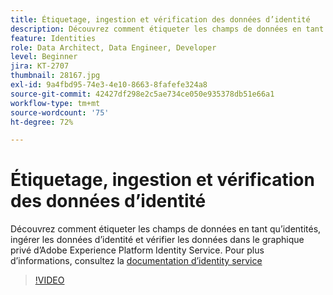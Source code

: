 ```yaml
---
title: Étiquetage, ingestion et vérification des données d’identité
description: Découvrez comment étiqueter les champs de données en tant qu’identités, ingérer les données d’identité et vérifier les données dans le graphique privé dʼAdobe Experience Platform Identity Service.
feature: Identities
role: Data Architect, Data Engineer, Developer
level: Beginner
jira: KT-2707
thumbnail: 28167.jpg
exl-id: 9a4fbd95-74e3-4e10-8663-8fafefe324a8
source-git-commit: 42427df298e2c5ae734ce050e935378db51e66a1
workflow-type: tm+mt
source-wordcount: '75'
ht-degree: 72%

---
```


# Étiquetage, ingestion et vérification des données d’identité

Découvrez comment étiqueter les champs de données en tant qu’identités, ingérer les données d’identité et vérifier les données dans le graphique privé dʼAdobe Experience Platform Identity Service. Pour plus d’informations, consultez la [documentation d’identity service](https://experienceleague.adobe.com/docs/experience-platform/identity/home.html?lang=fr)


>[!VIDEO](https://video.tv.adobe.com/v/28167?quality=12&learn=on)
